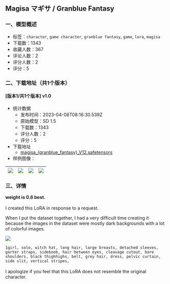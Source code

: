 ## Magisa マギサ / Granblue Fantasy
### 一、模型概述

- 标签：`character`, `game character`, `granblue fantasy`, `game`, `lora`, `magisa`
- 下载数：1343
- 收藏人数：367
- 评论人数：2
- 评分人数：2
- 评分：5

### 二、下载地址（共1个版本）

#### [版本1/共1个版本] v1.0

- 统计数据
  - 发布时间：2023-04-08T08:16:30.539Z
  - 原始模型：SD 1.5
  - 下载数：1343
  - 评分人数：2
  - 评分：5
- 下载地址
  - [magisa_(granblue_fantasy)_V12.safetensors](https://civitai.com/api/download/models/39781)
- 样例图像：

| <img src="https://image.civitai.com/xG1nkqKTMzGDvpLrqFT7WA/dbf95dc3-f21e-4f95-665d-176a2adc9300/width=450/440552.jpeg" /> | <img src="https://image.civitai.com/xG1nkqKTMzGDvpLrqFT7WA/9b32fb1d-ca32-487a-846f-d846ff344a00/width=450/440539.jpeg" /> | <img src="https://image.civitai.com/xG1nkqKTMzGDvpLrqFT7WA/da3eb1aa-711d-4487-f4b9-4a13e0801600/width=450/440541.jpeg" /> | <img src="https://image.civitai.com/xG1nkqKTMzGDvpLrqFT7WA/481d2610-9d7e-4a10-c6aa-9aa793414900/width=450/440546.jpeg" /> |
| ---- | ---- | ---- | ---- |


### 三、详情
<p><strong>weight is 0.6 best.</strong><br /><br />I created this LoRA in response to a request.</p><p>When I put the dataset together, I had a very difficult time creating it because the images in the dataset were mostly dark backgrounds with a lot of colorful images.<br /></p><p><img src="https://imagecache.civitai.com/xG1nkqKTMzGDvpLrqFT7WA/04263a3f-c387-41b4-08c5-28d330225900/width=525/04263a3f-c387-41b4-08c5-28d330225900.jpeg" /></p><p><code>1girl, solo, witch hat, long hair, large breasts, detached sleeves, garter straps, sideboob, hair between eyes, cleavage cutout, bare shoulders, black thighhighs, belt, grey hair, dress, pelvic curtain, side slit, vertical stripes,</code><br /><br />I apologize if you feel that this LoRA does not resemble the original character.<br /></p>
